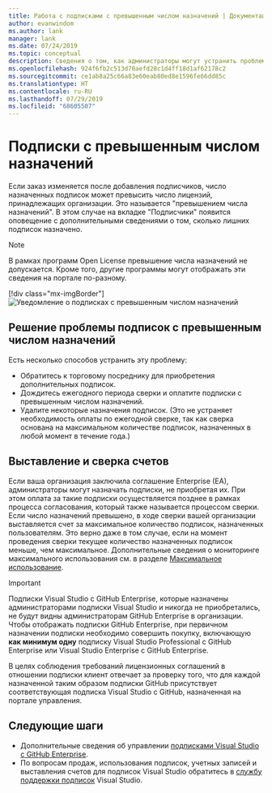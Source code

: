 ```yaml
---
title: Работа с подписками с превышенным числом назначений | Документация Майкрософт
author: evanwindom
ms.author: lank
manager: lank
ms.date: 07/24/2019
ms.topic: conceptual
description: Сведения о том, как администраторы могут устранить проблему, связанную с превышением числа назначений подписок
ms.openlocfilehash: 924f6fb2c513d70aefd28c1d4ff18d1af62178c2
ms.sourcegitcommit: ce1ab8a25c66a83e60eab80ed8e1596fe66dd85c
ms.translationtype: HT
ms.contentlocale: ru-RU
ms.lasthandoff: 07/29/2019
ms.locfileid: "68605507"
---
```

# <a name="overallocated-subscriptions"></a>Подписки с превышенным числом назначений
Если заказ изменяется после добавления подписчиков, число назначенных подписок может превысить число лицензий, принадлежащих организации. Это называется "превышением числа назначений".  В этом случае на вкладке "Подписчики" появится оповещение с дополнительными сведениями о том, сколько лишних подписок назначено.

> [!NOTE]
> В рамках программ Open License превышение числа назначений не допускается.  Кроме того, другие программы могут отображать эти сведения на портале по-разному.
>
> [!div class="mx-imgBorder"]
> ![Уведомление о подписках с превышенным числом назначений](_img/over-claimed/over-claimed-alert.png)

## <a name="resolve-overallocated-subscriptions"></a>Решение проблемы подписок с превышенным числом назначений
Есть несколько способов устранить эту проблему:
- Обратитесь к торговому посреднику для приобретения дополнительных подписок.
- Дождитесь ежегодного периода сверки и оплатите подписки с превышенным числом назначений. 
- Удалите некоторые назначения подписок.  (Это не устраняет необходимость оплаты по ежегодной сверке, так как сверка основана на максимальном количестве подписок, назначенных в любой момент в течение года.)

## <a name="billing-and-true-up"></a>Выставление и сверка счетов
Если ваша организация заключила соглашение Enterprise (EA), администраторы могут назначать подписки, не приобретая их. При этом оплата за такие подписки осуществляется позднее в рамках процесса согласования, который также называется процессом сверки.  Если число назначений превышено, в ходе сверки вашей организации выставляется счет за максимальное количество подписок, назначенных пользователям.  Это верно даже в том случае, если на момент проведения сверки текущее количество назначенных подписок меньше, чем максимальное.  Дополнительные сведения о мониторинге максимального использования см. в разделе [Максимальное использование](maximum-usage.md).

> [!Important]
> Подписки Visual Studio с GitHub Enterprise, которые назначены администраторами подписки Visual Studio и никогда не приобретались, не будут видны администраторам GitHub Enterprise в организации. Чтобы отображать подписки GitHub Enterprise, при первичном назначении подписки необходимо совершить покупку, включающую **как минимум одну** подписку Visual Studio Professional с GitHub Enterprise или Visual Studio Enterprise с GitHub Enterprise.
>
> В целях соблюдения требований лицензионных соглашений в отношении подписки клиент отвечает за проверку того, что для каждой назначенной таким образом подписки GitHub присутствует соответствующая подписка Visual Studio с GitHub, назначенная на портале управления.

## <a name="next-steps"></a>Следующие шаги
- Дополнительные сведения об управлении [подписками Visual Studio с GitHub Enterprise](assign-github.md).
- По вопросам продаж, использования подписок, учетных записей и выставления счетов для подписок Visual Studio обратитесь в [службу поддержки подписок](https://visualstudio.microsoft.com/subscriptions/support/) Visual Studio.
